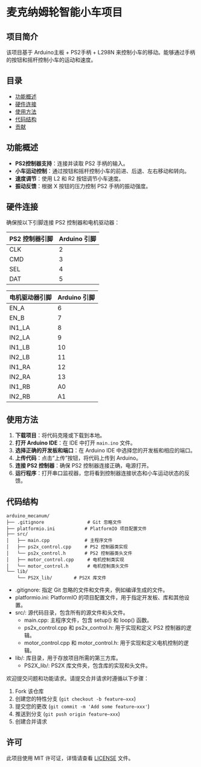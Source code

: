# 麦克纳姆轮智能小车项目

## 项目简介

该项目基于 Arduino主板 + PS2手柄 + L298N 来控制小车的移动。能够通过手柄的按钮和摇杆控制小车的运动和速度。

## 目录

- [功能概述](#功能概述)
- [硬件连接](#硬件连接)
- [使用方法](#使用方法)
- [代码结构](#代码结构)
- [贡献](#贡献)

## 功能概述

- **PS2控制器支持**：连接并读取 PS2 手柄的输入。
- **小车运动控制**：通过按钮和摇杆控制小车的前进、后退、左右移动和转向。
- **速度调节**：使用 L2 和 R2 按钮调节小车速度。
- **振动反馈**：根据 X 按钮的压力控制 PS2 手柄的振动强度。

## 硬件连接

确保按以下引脚连接 PS2 控制器和电机驱动器：

| PS2 控制器引脚 | Arduino 引脚 |
|-----------|------------|
| CLK       | 2          |
| CMD       | 3          |
| SEL       | 4          |
| DAT       | 5          |

| 电机驱动器引脚 | Arduino 引脚 |
|---------|------------|
| EN_A    | 6          |
| EN_B    | 7          |
| IN1_LA  | 8          |
| IN2_LA  | 9          |
| IN1_LB  | 10         |
| IN2_LB  | 11         |
| IN1_RA  | 12         |
| IN2_RA  | 13         |
| IN1_RB  | A0         |
| IN2_RB  | A1         |

## 使用方法

1. **下载项目**：将代码克隆或下载到本地。
2. **打开 Arduino IDE**：在 IDE 中打开 `main.ino` 文件。
3. **选择正确的开发板和端口**：在 Arduino IDE 中选择您的开发板和相应的端口。
4. **上传代码**：点击“上传”按钮，将代码上传到 Arduino。
5. **连接 PS2 控制器**：确保 PS2 控制器连接正确，电源打开。
6. **运行程序**：打开串口监视器，您将看到控制器连接状态和小车运动状态的反馈。

## 代码结构

```
arduino_mecanum/
├── .gitignore                # Git 忽略文件
├── platformio.ini           # PlatformIO 项目配置文件
├── src/
│   ├── main.cpp             # 主程序文件
│   ├── ps2x_control.cpp     # PS2 控制器类实现
│   └── ps2x_control.h       # PS2 控制器类头文件
│   ├── motor_control.cpp     # 电机控制类实现
│   └── motor_control.h       # 电机控制类头文件
└── lib/
    └── PS2X_lib/        # PS2X 库文件
```

- .gitignore: 指定 Git 忽略的文件和文件夹，例如编译生成的文件。
- platformio.ini: PlatformIO 的项目配置文件，用于指定开发板、库和其他设置。
- src/: 源代码目录，包含所有的源文件和头文件。
    - main.cpp: 主程序文件，包含 setup() 和 loop() 函数。
    - ps2x_control.cpp 和 ps2x_control.h: 用于实现和定义 PS2 控制器的逻辑。
    - motor_control.cpp 和 motor_control.h: 用于实现和定义电机控制的逻辑。
- lib/: 库目录，用于存放项目所需的第三方库。
  - PS2X_lib/: PS2X 库文件夹，包含库的实现和头文件。

欢迎提交问题和功能请求。请提交合并请求时遵循以下步骤：

1. Fork 该仓库
2. 创建您的特性分支 (`git checkout -b feature—xxx`)
3. 提交您的更改 (`git commit -m 'Add some feature—xxx'`)
4. 推送到分支 (`git push origin feature—xxx`)
5. 创建合并请求

## 许可

此项目使用 MIT 许可证，详情请查看 [LICENSE](LICENSE) 文件。